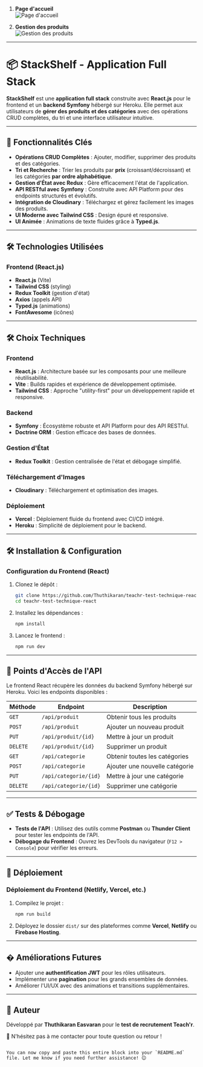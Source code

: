 1. **Page d'accueil**  
   ![Page d'accueil](https://res.cloudinary.com/drxas1wpe/image/upload/v1740773253/Screenshot_2025-02-28_at_20.49.10_msobba.png)

2. **Gestion des produits**  
   ![Gestion des produits](https://res.cloudinary.com/drxas1wpe/image/upload/v1740773253/Screenshot_2025-02-28_at_21.06.44_hqoacl.png)

---

# 📦 StackShelf - Application Full Stack

**StackShelf** est une **application full stack** construite avec **React.js** pour le frontend et un **backend Symfony** hébergé sur Heroku. Elle permet aux utilisateurs de **gérer des produits et des catégories** avec des opérations CRUD complètes, du tri et une interface utilisateur intuitive.

---

## 🚀 Fonctionnalités Clés

- **Opérations CRUD Complètes** : Ajouter, modifier, supprimer des produits et des catégories.
- **Tri et Recherche** : Trier les produits par **prix** (croissant/décroissant) et les catégories **par ordre alphabétique**.
- **Gestion d'État avec Redux** : Gère efficacement l'état de l'application.
- **API RESTful avec Symfony** : Construite avec API Platform pour des endpoints structurés et évolutifs.
- **Intégration de Cloudinary** : Téléchargez et gérez facilement les images des produits.
- **UI Moderne avec Tailwind CSS** : Design épuré et responsive.
- **UI Animée** : Animations de texte fluides grâce à **Typed.js**.

---

## 🛠️ Technologies Utilisées

### **Frontend (React.js)**
- **React.js** (Vite)
- **Tailwind CSS** (styling)
- **Redux Toolkit** (gestion d'état)
- **Axios** (appels API)
- **Typed.js** (animations)
- **FontAwesome** (icônes)

---

## 🛠️ Choix Techniques

### Frontend
- **React.js** : Architecture basée sur les composants pour une meilleure réutilisabilité.
- **Vite** : Builds rapides et expérience de développement optimisée.
- **Tailwind CSS** : Approche "utility-first" pour un développement rapide et responsive.

### Backend
- **Symfony** : Écosystème robuste et API Platform pour des API RESTful.
- **Doctrine ORM** : Gestion efficace des bases de données.

### Gestion d'État
- **Redux Toolkit** : Gestion centralisée de l'état et débogage simplifié.

### Téléchargement d'Images
- **Cloudinary** : Téléchargement et optimisation des images.

### Déploiement
- **Vercel** : Déploiement fluide du frontend avec CI/CD intégré.
- **Heroku** : Simplicité de déploiement pour le backend.

---

## 🛠️ Installation & Configuration

### **Configuration du Frontend (React)**

1. Clonez le dépôt :
   ```bash
   git clone https://github.com/Thuthikaran/teachr-test-technique-react.git
   cd teachr-test-technique-react
   ```

2. Installez les dépendances :
   ```bash
   npm install
   ```

3. Lancez le frontend :
   ```bash
   npm run dev
   ```

---

## 🔗 Points d'Accès de l'API

Le frontend React récupère les données du backend Symfony hébergé sur Heroku. Voici les endpoints disponibles :

| Méthode   | Endpoint               | Description                  |
|----------|------------------------|------------------------------|
| `GET`    | `/api/produit`         | Obtenir tous les produits    |
| `POST`   | `/api/produit`         | Ajouter un nouveau produit  |
| `PUT`    | `/api/produit/{id}`    | Mettre à jour un produit    |
| `DELETE` | `/api/produit/{id}`    | Supprimer un produit        |
| `GET`    | `/api/categorie`       | Obtenir toutes les catégories |
| `POST`   | `/api/categorie`       | Ajouter une nouvelle catégorie |
| `PUT`    | `/api/categorie/{id}`  | Mettre à jour une catégorie |
| `DELETE` | `/api/categorie/{id}`  | Supprimer une catégorie     |

---

## ✅ Tests & Débogage

- **Tests de l'API** : Utilisez des outils comme **Postman** ou **Thunder Client** pour tester les endpoints de l'API.
- **Débogage du Frontend** : Ouvrez les DevTools du navigateur (`F12 > Console`) pour vérifier les erreurs.

---

## 🚀 Déploiement

### **Déploiement du Frontend (Netlify, Vercel, etc.)**
1. Compilez le projet :
   ```bash
   npm run build
   ```
2. Déployez le dossier `dist/` sur des plateformes comme **Vercel**, **Netlify** ou **Firebase Hosting**.

---

## � Améliorations Futures

- Ajouter une **authentification JWT** pour les rôles utilisateurs.
- Implémenter une **pagination** pour les grands ensembles de données.
- Améliorer l'UI/UX avec des animations et transitions supplémentaires.

---

## 📝 Auteur

Développé par **Thuthikaran Easvaran** pour le **test de recrutement Teach'r**.

📩 N'hésitez pas à me contacter pour toute question ou retour !
```

You can now copy and paste this entire block into your `README.md` file. Let me know if you need further assistance! 😊
